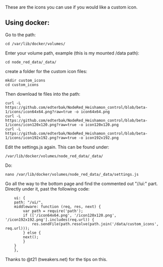 These are the icons you can use if you would like a custom icon. 

## Using docker:

Go to the path: 

    cd /var/lib/docker/volumes/
Enter your volume path, example (this is my mounted /data path): 

    cd node_red_data/_data/

create a folder for the custom icon files:

    mkdir custom_icons
    cd custom_icons
    
Then download te files into the path:

    curl -L https://github.com/edterbak/NodeRed_Heishamon_control/blob/beta-1/icons/icon64x64.png?raw=true -o icon64x64.png
    curl -L https://github.com/edterbak/NodeRed_Heishamon_control/blob/beta-1/icons/icon120x120.png?raw=true -o icon120x120.png
    curl -L https://github.com/edterbak/NodeRed_Heishamon_control/blob/beta-1/icons/icon192x192.png?raw=true -o icon192x192.png
 
Edit the settings.js again. This can be found under: 

    /var/lib/docker/volumes/node_red_data/_data/
 
 Do:
 
    nano /var/lib/docker/volumes/node_red_data/_data/settings.js

Go all the way to the bottom page and find the commented out "//ui:" part. Directly under it, past the following code:

        ui: {
	    path: "/ui/",
	    middleware: function (req, res, next) {
	        var path = require('path');
	        if (['/icon64x64.png', '/icon120x120.png', '/icon192x192.png'].includes(req.url)) {
    		    res.sendFile(path.resolve(path.join('/data/custom_icons', req.url)));
    	    } else {
    	    next();
    	    }
    	}
        },

Thanks to @t21 (tweakers.net) for the tips on this.
